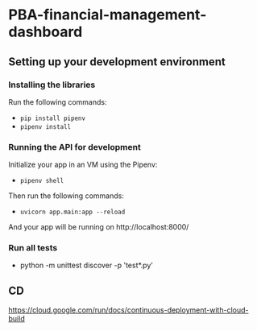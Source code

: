 # PBA-financial-management-dashboard


## Setting up your development environment

### Installing the libraries
Run the following commands:
  - `pip install pipenv`
  - `pipenv install`

### Running the API for development
Initialize your app in an VM using the Pipenv:

- `pipenv shell`

Then run the following commands:

- `uvicorn app.main:app --reload`

And your app will be running on http://localhost:8000/

### Run all tests
- python -m unittest discover -p 'test*.py'


## CD

https://cloud.google.com/run/docs/continuous-deployment-with-cloud-build
